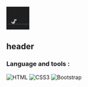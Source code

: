 [![header](https://github.com/gooddevil79/gooddevil79/blob/main/assets/Hnet.com-image.gif)](https://github.com/gooddevil79)

## header

### Language and tools :
![HTML](https://img.shields.io/badge/-HTML5-090909?style=for-the-badge&logo=hTML5)
![CSS3](https://img.shields.io/badge/-CSS3-090909?style=for-the-badge&logo=css3&logoColor=1572B6)
![Bootstrap](https://img.shields.io/badge/-Bootstrap4-090909?style=for-the-badge&logo=Bootstrap)
<!--
**gooddevil79/gooddevil79** is a ✨ _special_ ✨ repository because its `README.md` (this file) appears on your GitHub profile.

Here are some ideas to get you started:

- 🔭 I’m currently working on ...
- 🌱 I’m currently learning ...
- 👯 I’m looking to collaborate on ...
- 🤔 I’m looking for help with ...
- 💬 Ask me about ...
- 📫 How to reach me: ...
- 😄 Pronouns: ...
- ⚡ Fun fact: ...
-->
